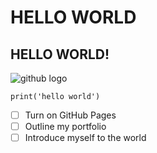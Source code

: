 # HELLO WORLD
## HELLO WORLD!

![github logo](https://github.githubassets.com/images/modules/logos_page/GitHub-Mark.png)


```python3
print('hello world')
```


- [ ] Turn on GitHub Pages
- [ ] Outline my portfolio
- [ ] Introduce myself to the world
